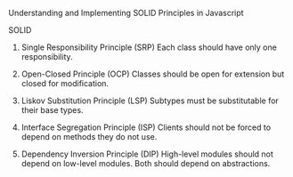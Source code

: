 Understanding and Implementing SOLID Principles in Javascript

SOLID

1. Single Responsibility Principle (SRP)
   Each class should have only one responsibility.

2. Open-Closed Principle (OCP)
   Classes should be open for extension but closed for modification.

3. Liskov Substitution Principle (LSP)
   Subtypes must be substitutable for their base types.

4. Interface Segregation Principle (ISP)
   Clients should not be forced to depend on methods they do not use.

5. Dependency Inversion Principle (DIP)
   High-level modules should not depend on low-level modules. Both should depend on abstractions.
